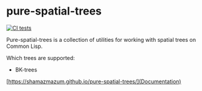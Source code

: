 pure-spatial-trees
==================
[![CI tests](https://github.com/shamazmazum/pure-spatial-trees/actions/workflows/test.yml/badge.svg)](https://github.com/shamazmazum/pure-spatial-trees/actions/workflows/test.yml)

Pure-spatial-trees is a collection of utilities for working with spatial trees
on Common Lisp.

Which trees are supported:
* BK-trees

[https://shamazmazum.github.io/pure-spatial-trees/](Documentation)
